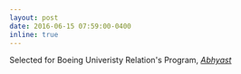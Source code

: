 ```yaml
---
layout: post
date: 2016-06-15 07:59:00-0400
inline: true
---
```


Selected for Boeing Univeristy Relation's Program, [*Abhyast*](http://www.iitk.ac.in/dord/boeing/public/) 
